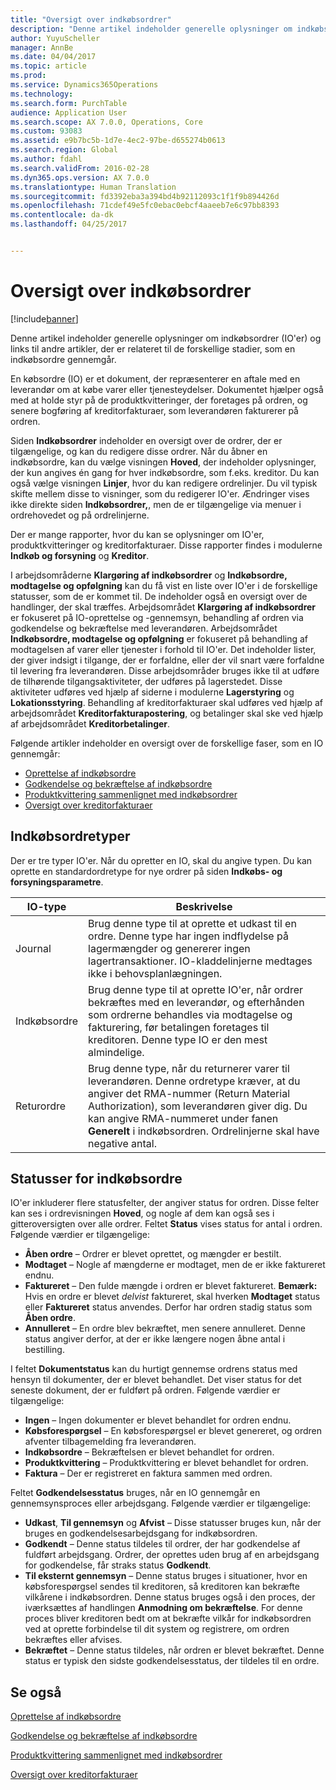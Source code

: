 ```yaml
---
title: "Oversigt over indkøbsordrer"
description: "Denne artikel indeholder generelle oplysninger om indkøbsordrer (IO&quot;er) og links til andre artikler, der er relateret til de forskellige stadier, som en indkøbsordre gennemgår."
author: YuyuScheller
manager: AnnBe
ms.date: 04/04/2017
ms.topic: article
ms.prod: 
ms.service: Dynamics365Operations
ms.technology: 
ms.search.form: PurchTable
audience: Application User
ms.search.scope: AX 7.0.0, Operations, Core
ms.custom: 93083
ms.assetid: e9b7bc5b-1d7e-4ec2-97be-d655274b0613
ms.search.region: Global
ms.author: fdahl
ms.search.validFrom: 2016-02-28
ms.dyn365.ops.version: AX 7.0.0
ms.translationtype: Human Translation
ms.sourcegitcommit: fd3392eba3a394bd4b92112093c1f1f9b894426d
ms.openlocfilehash: 71cdef49e5fc0ebac0ebcf4aaeeb7e6c97bb8393
ms.contentlocale: da-dk
ms.lasthandoff: 04/25/2017


---
```


# <a name="purchase-order-overview"></a>Oversigt over indkøbsordrer

[!include[banner](../includes/banner.md)]


Denne artikel indeholder generelle oplysninger om indkøbsordrer (IO'er) og links til andre artikler, der er relateret til de forskellige stadier, som en indkøbsordre gennemgår.

En købsordre (IO) er et dokument, der repræsenterer en aftale med en leverandør om at købe varer eller tjenesteydelser. Dokumentet hjælper også med at holde styr på de produktkvitteringer, der foretages på ordren, og senere bogføring af kreditorfakturaer, som leverandøren fakturerer på ordren.  

Siden **Indkøbsordrer** indeholder en oversigt over de ordrer, der er tilgængelige, og kan du redigere disse ordrer. Når du åbner en indkøbsordre, kan du vælge visningen **Hoved**, der indeholder oplysninger, der kun angives én gang for hver indkøbsordre, som f.eks. kreditor. Du kan også vælge visningen **Linjer**, hvor du kan redigere ordrelinjer. Du vil typisk skifte mellem disse to visninger, som du redigerer IO'er. Ændringer vises ikke direkte siden **Indkøbsordrer,**, men de er tilgængelige via menuer i ordrehovedet og på ordrelinjerne.  

Der er mange rapporter, hvor du kan se oplysninger om IO'er, produktkvitteringer og kreditorfakturaer. Disse rapporter findes i modulerne **Indkøb og forsyning** og **Kreditor**.  

I arbejdsområderne **Klargøring af indkøbsordrer** og **Indkøbsordre, modtagelse og opfølgning** kan du få vist en liste over IO'er i de forskellige statusser, som de er kommet til. De indeholder også en oversigt over de handlinger, der skal træffes. Arbejdsområdet **Klargøring af indkøbsordrer** er fokuseret på IO-oprettelse og -gennemsyn, behandling af ordren via godkendelse og bekræftelse med leverandøren. Arbejdsområdet **Indkøbsordre, modtagelse og opfølgning** er fokuseret på behandling af modtagelsen af varer eller tjenester i forhold til IO'er. Det indeholder lister, der giver indsigt i tilgange, der er forfaldne, eller der vil snart være forfaldne til levering fra leverandøren. Disse arbejdsområder bruges ikke til at udføre de tilhørende tilgangsaktiviteter, der udføres på lagerstedet. Disse aktiviteter udføres ved hjælp af siderne i modulerne **Lagerstyring** og **Lokationsstyring**. Behandling af kreditorfakturaer skal udføres ved hjælp af arbejdsområdet **Kreditorfakturapostering**, og betalinger skal ske ved hjælp af arbejdsområdet **Kreditorbetalinger**.  

Følgende artikler indeholder en oversigt over de forskellige faser, som en IO gennemgår:

-   [Oprettelse af indkøbsordre](purchase-order-creation.md)
-   [Godkendelse og bekræftelse af indkøbsordre](purchase-order-approval-confirmation.md)
-   [Produktkvittering sammenlignet med indkøbsordrer](product-receipt-against-purchase-orders.md)
-   [Oversigt over kreditorfakturaer](/dynamics365/operations/financials/accounts-payable/vendor-invoices-overview)

## <a name="types-of-purchase-orders"></a>Indkøbsordretyper
Der er tre typer IO'er. Når du opretter en IO, skal du angive typen. Du kan oprette en standardordretype for nye ordrer på siden **Indkøbs- og forsyningsparametre**.

| IO-type        | Beskrivelse                                                                                                                                                                                                                                                                           |
|----------------|---------------------------------------------------------------------------------------------------------------------------------------------------------------------------------------------------------------------------------------------------------------------------------------|
| Journal        | Brug denne type til at oprette et udkast til en ordre. Denne type har ingen indflydelse på lagermængder og genererer ingen lagertransaktioner. IO-kladdelinjerne medtages ikke i behovsplanlægningen.                                                                                                       |
| Indkøbsordre | Brug denne type til at oprette IO'er, når ordrer bekræftes med en leverandør, og efterhånden som ordrerne behandles via modtagelse og fakturering, før betalingen foretages til kreditoren. Denne type IO er den mest almindelige.                                                                          |
| Returordre | Brug denne type, når du returnerer varer til leverandøren. Denne ordretype kræver, at du angiver det RMA-nummer (Return Material Authorization), som leverandøren giver dig. Du kan angive RMA-nummeret under fanen **Generelt** i indkøbsordren. Ordrelinjerne skal have negative antal. |

## <a name="purchase-order-statuses"></a>Statusser for indkøbsordre
IO'er inkluderer flere statusfelter, der angiver status for ordren. Disse felter kan ses i ordrevisningen **Hoved**, og nogle af dem kan også ses i gitteroversigten over alle ordrer. Feltet **Status** vises status for antal i ordren. Følgende værdier er tilgængelige:

-   **Åben ordre** – Ordrer er blevet oprettet, og mængder er bestilt.
-   **Modtaget** – Nogle af mængderne er modtaget, men de er ikke faktureret endnu.
-   **Faktureret** – Den fulde mængde i ordren er blevet faktureret. **Bemærk:** Hvis en ordre er blevet *delvist* faktureret, skal hverken **Modtaget** status eller **Faktureret** status anvendes. Derfor har ordren stadig status som **Åben ordre**.
-   **Annulleret** – En ordre blev bekræftet, men senere annulleret. Denne status angiver derfor, at der er ikke længere nogen åbne antal i bestilling.

I feltet **Dokumentstatus** kan du hurtigt gennemse ordrens status med hensyn til dokumenter, der er blevet behandlet. Det viser status for det seneste dokument, der er fuldført på ordren. Følgende værdier er tilgængelige:

-   **Ingen** – Ingen dokumenter er blevet behandlet for ordren endnu.
-   **Købsforespørgsel** – En købsforespørgsel er blevet genereret, og ordren afventer tilbagemelding fra leverandøren.
-   **Indkøbsordre** – Bekræftelsen er blevet behandlet for ordren.
-   **Produktkvittering** – Produktkvittering er blevet behandlet for ordren.
-   **Faktura** – Der er registreret en faktura sammen med ordren.

Feltet **Godkendelsesstatus** bruges, når en IO gennemgår en gennemsynsproces eller arbejdsgang. Følgende værdier er tilgængelige:

-   **Udkast**, **Til gennemsyn** og **Afvist** – Disse statusser bruges kun, når der bruges en godkendelsesarbejdsgang for indkøbsordren.
-   **Godkendt** – Denne status tildeles til ordrer, der har godkendelse af fuldført arbejdsgang. Ordrer, der oprettes uden brug af en arbejdsgang for godkendelse, får straks status **Godkendt**.
-   **Til eksternt gennemsyn** – Denne status bruges i situationer, hvor en købsforespørgsel sendes til kreditoren, så kreditoren kan bekræfte vilkårene i indkøbsordren. Denne status bruges også i den proces, der iværksættes af handlingen **Anmodning om bekræftelse**. For denne proces bliver kreditoren bedt om at bekræfte vilkår for indkøbsordren ved at oprette forbindelse til dit system og registrere, om ordren bekræftes eller afvises.
-   **Bekræftet** – Denne status tildeles, når ordren er blevet bekræftet. Denne status er typisk den sidste godkendelsesstatus, der tildeles til en ordre.


<a name="see-also"></a>Se også
--------

[Oprettelse af indkøbsordre](purchase-order-creation.md)

[Godkendelse og bekræftelse af indkøbsordre](purchase-order-approval-confirmation.md)

[Produktkvittering sammenlignet med indkøbsordrer](product-receipt-against-purchase-orders.md)

[Oversigt over kreditorfakturaer](/dynamics365/operations/financials/accounts-payable/vendor-invoices-overview)




